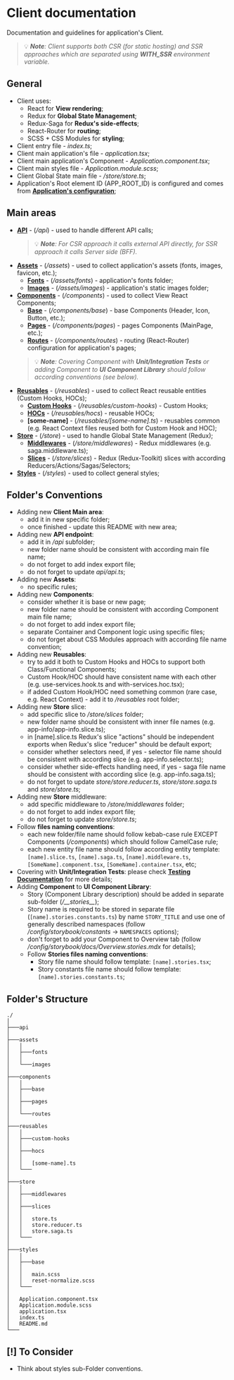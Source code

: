 # Client documentation
Documentation and guidelines for application's Client.
> 💡 ***Note**: Client supports both CSR (for static hosting) and SSR approaches which are separated using **WITH_SSR** environment variable.*

## General
- Client uses:
    - React for **View rendering**;
    - Redux for **Global State Management**;
    - Redux-Saga for **Redux's side-effects**;
    - React-Router for **routing**;
    - SCSS + CSS Modules for **styling**;
- Client entry file - *index.ts*;
- Client main application's file - *application.tsx*;
- Client main application's Component - *Application.component.tsx*;
- Client main styles file - *Application.module.scss*;
- Client Global State main file - */store/store.ts*;
- Application's Root element ID (APP_ROOT_ID) is configured and comes from **[Application's configuration](/config/application/application.config.js)**;

## Main areas
- **[API](/src/client/api/index.ts)** - (*/api*) - used to handle different API calls;
    > 💡 ***Note**: For CSR approach it calls external API directly, for SSR approach it calls Server side (BFF).*
- **[Assets](/src/client/assets/)** - (*/assets*) - used to collect application's assets (fonts, images, favicon, etc.);
    - **[Fonts](/src/client/assets/fonts/)** - (*/assets/fonts*) - application's fonts folder;
    - **[Images](/src/client/assets/images/)** - (*/assets/images*) - application's static images folder;
- **[Components](/src/client/components/)** - (*/components*) - used to collect View React Components;
    - **[Base](/src/client/components/base/)** - (*/components/base*) - base Components (Header, Icon, Button, etc.);
    - **[Pages](/src/client/components/pages/)** - (*/components/pages*) - pages Components (MainPage, etc.);
    - **[Routes](/src/client/components/routes/routes.component.tsx)** - (*/components/routes*) - routing (React-Router) configuration for application's pages;
    > 💡 ***Note**: Covering Component with **Unit/Integration Tests** or adding Component to **UI Component Library** should follow according conventions (see below).*
- **[Reusables](/src/client/reusables/)** - (*/reusables*) - used to collect React reusable entities (Custom Hooks, HOCs);
    - **[Custom Hooks](/src/client/reusables/custom-hooks/)** - (*/reusables/custom-hooks*) - Custom Hooks;
    - **[HOCs](/src/client/reusables/hocs/)** - (*/reusables/hocs*) - reusable HOCs;
    - **[some-name]** - (*/reusables/[some-name].ts*) - reusables common (e.g. React Context files reused both for Custom Hook and HOC);
- **[Store](/src/client/store/store.ts)** - (*/store*) - used to handle Global State Management (Redux);
    - **[Middlewares](/src/client/store/middlewares/index.ts)** - (*/store/middlewares*) - Redux middlewares (e.g. saga.middleware.ts);
    - **[Slices](/src/client/store/slices/)** - (*/store/slices*) - Redux (Redux-Toolkit) slices with according Reducers/Actions/Sagas/Selectors;
- **[Styles](/src/client/styles/)** - (*/styles*) - used to collect general styles;

## Folder's Conventions
- Adding new **Client Main area**:
    - add it in new specific folder;
    - once finished - update this README with new area;
- Adding new **API endpoint**:
    - add it in */api* subfolder;
    - new folder name should be consistent with according main file name;
    - do not forget to add index export file;
    - do not forget to update *api/api.ts*;
- Adding new **Assets**:
    - no specific rules;
- Adding new **Components**:
    - consider whether it is base or new page;
    - new folder name should be consistent with according Component main file name;
    - do not forget to add index export file;
    - separate Container and Component logic using specific files;
    - do not forget about CSS Modules approach with according file name convention;
- Adding new **Reusables**:
    - try to add it both to Custom Hooks and HOCs to support both Class/Functional Components;
    - Custom Hook/HOC should have consistent name with each other (e.g. use-services.hook.ts and with-services.hoc.tsx);
    - if added Custom Hook/HOC need something common (rare case, e.g. React Context) - add it to */reusables* root folder;
- Adding new **Store** slice:
    - add specific slice to */store/slices* folder;
    - new folder name should be consistent with inner file names (e.g. app-info/app-info.slice.ts);
    - in [name].slice.ts Redux's slice "actions" should be independent exports when Redux's slice "reducer" should be default export;
    - consider whether selectors need, if yes - selector file name should be consistent with according slice (e.g. app-info.selector.ts);
    - consider whether side-effects handling need, if yes - saga file name should be consistent with according slice (e.g. app-info.saga.ts);
    - do not forget to update *store/store.reducer.ts*, *store/store.saga.ts* and *store/store.ts*;
- Adding new **Store** middleware:
    - add specific middleware to */store/middlewares* folder;
    - do not forget to add index export file;
    - do not forget to update *store/store.ts*;
- Follow **files naming conventions**:
    - each new folder/file name should follow kebab-case rule EXCEPT Components (*/components*) which should follow CamelCase rule;
    - each new entity file name should follow according entity template: `[name].slice.ts`, `[name].saga.ts`, `[name].middleware.ts`, `[SomeName].component.tsx`, `[SomeName].container.tsx`, etc;
- Covering with **Unit/Integration Tests**: please check **[Testing Documentation](/_docs/testing.md)** for more details;
- Adding **Component** to **UI Component Library**:
    - Story (Component Library description) should be added in separate sub-folder (*/\_\_stories\_\_*);
    - Story name is required to be stored in separate file (`[name].stories.constants.ts`) by name `STORY_TITLE` and use one of generally described namespaces (follow */config/storybook/constants* -> `NAMESPACES` options);
    - don't forget to add your Component to Overview tab (follow */config/storybook/docs/Overview.stories.mdx* for details);
    - Follow **Stories files naming conventions**:
        - Story file name should follow template: `[name].stories.tsx`;
        - Story constants file name should follow template: `[name].stories.constants.ts`;

## Folder's Structure
```
./
│
├───api
│
├───assets
│   │
│   ├───fonts
│   │
│   └───images
│
├───components
│   │
│   ├───base
│   │
│   ├───pages
│   │
│   └───routes
│
├───reusables
│   │
│   ├───custom-hooks
│   │
│   ├───hocs
│   │
│   │   [some-name].ts
│   └───
│
├───store
│   │
│   ├───middlewares
│   │
│   ├───slices
│   │
│   │   store.ts
│   │   store.reducer.ts
│   │   store.saga.ts
│   └───
│
├───styles
│   │
│   ├───base
│   │
│   │   main.scss
│   │   reset-normalize.scss
│   └───
│
│   Application.component.tsx
│   Application.module.scss
│   application.tsx
│   index.ts
│   README.md
└───
```

## [!] To Consider
- Think about styles sub-Folder conventions.
